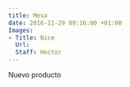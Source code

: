 ```yaml
---
title: Mesa
date: 2016-11-29 09:16:00 +01:00
Images:
- Title: Nice
  Url: 
  Staff: Hector
---
```


Nuevo producto
